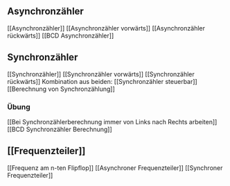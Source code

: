 
## Asynchronzähler
[[Asynchronzähler]]
[[Asynchronzähler vorwärts]]
[[Asynchronzähler rückwärts]]
[[BCD Asynchronzähler]]

## Synchronzähler
[[Synchronzähler]]
[[Synchronzähler vorwärts]]
[[Synchronzähler rückwärts]]
Kombination aus beiden: [[Synchronzähler steuerbar]]
[[Berechnung von Synchronzählung]]

### Übung
[[Bei Synchronzählerberechnung immer von Links nach Rechts arbeiten]]
[[BCD Synchronzähler Berechnung]]

## [[Frequenzteiler]]
[[Frequenz am n-ten Flipflop]]
[[Asynchroner Frequenzteiler]]
[[Synchroner Frequenzteiler]]
